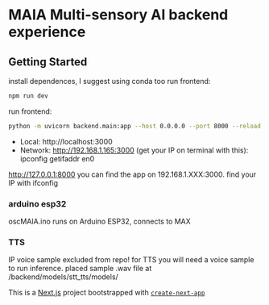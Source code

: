 # MAIA Multi-sensory AI backend experience 

## Getting Started

install dependences, I suggest using conda too
run frontend:

```bash
npm run dev
```

run frontend:
```bash
python -m uvicorn backend.main:app --host 0.0.0.0 --port 8000 --reload
```
   - Local:        http://localhost:3000
   - Network:      http://192.168.1.165:3000 (get your IP on terminal with this): ipconfig getifaddr en0

http://127.0.0.1:8000
you can find the app on 192.168.1.XXX:3000. 
find your IP with ifconfig 

### arduino esp32
oscMAIA.ino runs on Arduino ESP32, connects to MAX

### TTS
IP voice sample excluded from repo!
for TTS you will need a voice sample to run inference. placed sample .wav file at /backend/models/stt_tts/models/ 

This is a [Next.js](https://nextjs.org) project bootstrapped with [`create-next-app`](https://nextjs.org/docs/app/api-reference/cli/create-next-app)